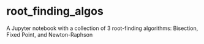 # root_finding_algos
A Jupyter notebook with a collection of 3 root-finding algorithms: Bisection, Fixed Point, and Newton-Raphson
